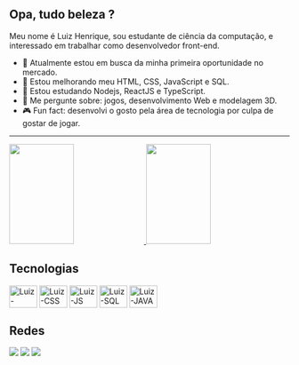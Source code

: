 <h2>Opa, tudo beleza ?</h2>


Meu nome é Luiz Henrique, sou estudante de ciência da computação, e interessado em trabalhar como desenvolvedor front-end.

- 🔭 Atualmente estou em busca da minha primeira oportunidade no mercado.
- 📖 Estou melhorando meu HTML, CSS, JavaScript e SQL.
- 🌱 Estou estudando Nodejs, ReactJS e TypeScript.
- 💬 Me pergunte sobre: jogos, desenvolvimento Web e modelagem 3D.
- 🎮 Fun fact: desenvolvi o gosto pela área de tecnologia por culpa de gostar de jogar.

<hr/>
<div>
  <a href="https://github.com/LuizHenriqueZ">
  <img aling="center" height="180em" width="48%" src="https://github-readme-stats.vercel.app/api?username=LuizHenriqueZ&show_icons=true&theme=tokyonight" />
  <img aling="center" height="180em" width="48%"src="https://github-readme-stats.vercel.app/api/top-langs/?username=LuizHenriqueZ&layout=compact&theme=tokyonight" />
  </a>
</div>


<h2>Tecnologias</h2>
<div style="display: inline_block">
  <img align="center" alt="Luiz-HTML" height="40px" width="50px" src="https://cdn.jsdelivr.net/gh/devicons/devicon/icons/html5/html5-original.svg">
  <img align="center" alt="Luiz-CSS" height="40px" width="50px" src="https://cdn.jsdelivr.net/gh/devicons/devicon/icons/css3/css3-original.svg">
  <img align="center" alt="Luiz-JS" height="40px" width="50px" src="https://cdn.jsdelivr.net/gh/devicons/devicon/icons/javascript/javascript-original.svg">
  <img align="center" alt="Luiz-SQL" height="40px" width="50px" src="https://cdn.jsdelivr.net/gh/devicons/devicon/icons/mysql/mysql-original-wordmark.svg">
  <img align="center" alt="Luiz-JAVA" height="40px" width="50px" src="https://cdn.jsdelivr.net/gh/devicons/devicon/icons/java/java-original.svg">
</div>


<h2>Redes</h2>
<div>
  <a href="mailto:luizhsc09@gmail.com" target="_blank"><img src="https://img.shields.io/badge/Gmail-D14836?style=for-the-badge&logo=gmail&logoColor=white" target="_blank"></a>
  <a href="https://www.linkedin.com/in/luiz-henrique-souza-de-carvalho-759975190/" target="_blank"><img src="https://img.shields.io/badge/LinkedIn-0077B5?style=for-the-badge&logo=linkedin&logoColor=white" target="_blank"></a>
  <a href="https://discord.com/channels/@me/1078456666573525064" target="_blank"><img src="https://img.shields.io/badge/Discord-7289DA?style=for-the-badge&logo=discord&logoColor=white" target="_blank"></a>
</div>

